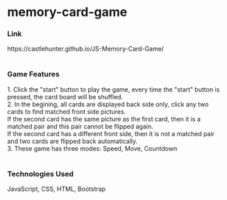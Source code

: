 # memory-card-game

<h3>Link</h3>
https://castlehunter.github.io/JS-Memory-Card-Game/<br>
<br>
  <h3>Game Features</h3>
1. Click the "start" button to play the game, every time the "start" button is pressed, the card board will be shuffled.<br>
2. In the begining, all cards are displayed back side only, click any two cards to find matched front side pictures. <br>
If the second card has the same picture as the first card, then it is a matched pair and this pair cannot be flipped again.<br> 
If the second card has a different front side, then it is not a matched pair and two cards are flipped back automatically.<br>
3. These game has three modes: Speed, Move, Countdown<br>
<br>
<h3>Technologies Used</h3>
JavaScript, CSS, HTML, Bootstrap
